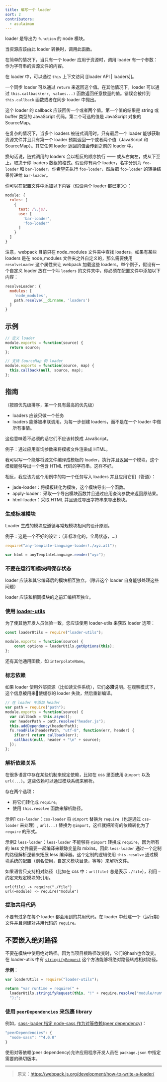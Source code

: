```yaml
---
title: 编写一个 loader
sort: 2
contributors:
  - asulaiman
---
```


loader 是导出为 `function` 的 node 模块。

当资源应该由此 loader 转换时，调用此函数。

在简单的情况下，当只有一个 loader 应用于资源时，调用 loader 有一个参数：作为字符串的资源文件的内容。

在 loader 中，可以通过 `this` 上下文访问 [[loader API | loaders]]。

一个同步 loader 可以通过 `return` 来返回这个值。在其他情况下，loader 可以通过 `this.callback(err, values...)` 函数返回任意数量的值。错误会被传到 `this.callback` 函数或者在同步 loader 中抛出。

这个 loader 的 callback 应该回传一个或者两个值。第一个值的结果是 string 或 buffer 类型的 JavaScript 代码。第二个可选的值是 JavaScript 对象的 SourceMap。

在复杂的情况下，当多个 loaders 被链式调用时，只有最后一个 loader 能够获取资源文件并且只有第一个 loader 预期返回一个或者两个值（JavaScript 和 SourceMap）。其它任何 loader 返回的值会传到之前的 loader 中。

换句话说，链式调用的 loaders 会以相反的顺序执行 —— 或从右向左，或从下至上，取决于你 loaders 数组的格式。假设你有两个 loader，名字分别为 `foo-loader` 和 `bar-loader`，你希望先执行 `foo-loader`，然后把 `foo-loader` 的转换结果传递给 `bar-loader`。

你可以在配置文件中添加以下内容（假设两个 loader 都已定义）：

``` javascript
module: {
  rules: [
    {
      test: /\.js/,
      use: [
        'bar-loader',
        'foo-loader'
      ]
    }
  ]
}
```

注意，webpack 目前只在 node_modules 文件夹中查找 loaders。如果有某些 loaders 是在 node_modules 文件夹之外自定义的，那么需要使用 `resolveLoader` 这个属性来让 webpack 加载这些 loaders。举个例子，假设有一个自定义 loader 放在一个叫 `loaders` 的文件夹中，你必须在配置文件中添加以下内容：

``` javascript
resolveLoader: {
  modules: [
    'node_modules',
    path.resolve(__dirname, 'loaders')
  ]
}
```


## 示例

``` javascript
// 定义 loader
module.exports = function(source) {
  return source;
};
```

``` javascript
// 支持 SourceMap 的 loader
module.exports = function(source, map) {
  this.callback(null, source, map);
};
```

## 指南

（按照优先级排序，第一个具有最高的优先级）

* loaders 应该只做一个任务
* loaders 能够被串联调用。为每一步创建 loaders，而不是在一个 loader 中做所有事情。

这也意味着不必须的话它们不应该转换成 JavaScript。

例子：通过应用查询参数来将模板文件渲染成 HTML。

我可以写一个能够将源文件编译成模板的 loader，执行并且返回一个模块，这个模板能够导出一个包含 HTML 代码的字符串。这样不好。

相反，我应该为这个用例中的每一个任务写入 loaders 并且应用它们（管道）：

* jade-loader：将模板转化为模块，这个模块导出一个函数。
* apply-loader：采取一个导出模块函数并且通过应用查询参数来返回原结果。
* html-loader：采取 HTML 并且通过导出字符串来导出模块。

### 生成标准模块

Loader 生成的模块应遵循与常规模块相同的设计原则。

例子：这是一个不好的设计：（非标准化的，全局状态，...）

```javascript
require("any-template-language-loader!./xyz.atl");

var html = anyTemplateLanguage.render("xyz");
```

### 不要在运行和模块间保存状态

loader 应该和其它编译后的模块相互独立。（除非这个 loader 自身能够处理这些问题）

loader 应该和相同模块的之前汇编相互独立。

### 使用 [loader-utils](https://github.com/webpack/loader-utils)

为了使其他开发人员体验一致，您应该使用 loader-utils 来获取 loader 选项：

```javascript
const loaderUtils = require("loader-utils");

module.exports = function(source) {
    const options = loaderUtils.getOptions(this);
};
```

还有其他通用函数，如 `interpolateName`。

### 标志依赖

如果 loader 使用外部资源（比如读文件系统），它们**必须**说明。在观察模式下，这个信息被用来使缓存的 loader 失效，然后重新编译。

``` javascript
// 在 loader 中添加 header
var path = require("path");
module.exports = function(source) {
  var callback = this.async();
  var headerPath = path.resolve("header.js");
  this.addDependency(headerPath);
  fs.readFile(headerPath, "utf-8", function(err, header) {
    if(err) return callback(err);
    callback(null, header + "\n" + source);
  });
};
```

### 解析依赖关系

在很多语言中存在某些机制来规定依赖，比如在 css 里面使用 `@import` 以及 `url(...)`。这些依赖可以通过模块系统来解析。

存在两个选项：

* 将它们转化成 `require`。
* 使用 `this.resolve` 函数来解析路径。

示例1 `css-loader`：`css-loader` 将 `@import` 替换为 `require`（也是通过 `css-loader` 来处理）, `url(...)` 替换为 `@import`，这样就把所有的依赖转化为了 `require` 的形式。

示例2 `less-loader`：`less-loader` 不能够将 `@import` 转换成 `require`，因为所有的 less 文件需要一起编译来跟踪变量和 mixins。因此 `less-loader` 通过一个定制的路径解析逻辑来拓展 less 编译器。这个定制的逻辑使用 `this.resolve` 通过模块系统的配置（别名使用，自定义模块目录，等等）来解析文件。

如果语言只支持相对路径（比如在 css 中：`url(file)` 总是表示 `./file`），利用 `~` 约定来规定模块的引用。

``` text
url(file) -> require("./file")
url(~module) -> require("module")
```

### 提取共用代码

不要有过多在每个 loader 都会用到的共用代码。在 loader 中创建一个（运行期）文件并且创建对共用代码的 `require`。

## 不要嵌入绝对路径

不要在模块中使用绝对路径。因为当项目根路径改变时，它们的hash也会改变。在 loader-utils 中有 [`stringifyRequest`](https://github.com/webpack/loader-utils#stringifyrequest) 这个方法能够将绝对路径转成相对路径。

**示例**：

``` js
var loaderUtils = require("loader-utils");

return "var runtime = require(" +
  loaderUtils.stringifyRequest(this, "!" + require.resolve("module/runtime")) +
  ");";
```

### 使用 `peerDependencies` 来包裹 library

例如，[sass-loader 指定 node-sass 作为对等依赖(peer dependency)](https://github.com/webpack-contrib/sass-loader/blob/master/package.json)：

``` javascript
"peerDependencies": {
  "node-sass": "^4.0.0"
}
```

使用对等依赖(peer dependency)允许应用程序开发人员在 `package.json` 中指定需要的确切版本。

***

> 原文：https://webpack.js.org/development/how-to-write-a-loader/
